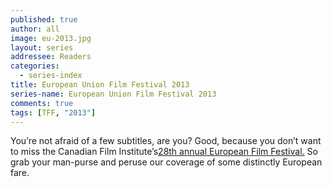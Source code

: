 ```yaml
---
published: true
author: all
image: eu-2013.jpg
layout: series
addressee: Readers
categories:
  - series-index
title: European Union Film Festival 2013
series-name: European Union Film Festival 2013
comments: true
tags: [TFF, "2013"]
---
```

You’re not afraid of a few subtitles, are you? Good, because you don’t want to miss the Canadian Film Institute’s[28th annual European Film Festival.](http://www.cfi-icf.ca/index.php?option=com_cfi&task=showevent&id=115&Itemid=1087) So grab your man-purse and peruse our coverage of some distinctly European fare.
